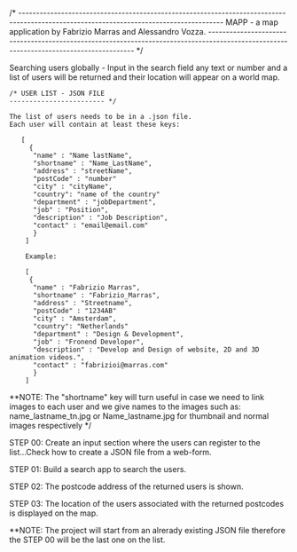 /* ---------------------------------------------------------------------------------------------------------------------------------------
MAPP - a map application by Fabrizio Marras and Alessandro Vozza. 
--------------------------------------------------------------------------------------------------------------------------------------- */

Searching users globally - Input in the search field any text or number and a list of users will be returned and their location will appear on a world map.

    /* USER LIST - JSON FILE 
    ------------------------ */
    
    The list of users needs to be in a .json file.
    Each user will contain at least these keys:

       [
         {
          "name" : "Name lastName",
          "shortname" : "Name_LastName", 
          "address" : "streetName",
          "postCode" : "number"
          "city" : "cityName",
          "country": "name of the country"
          "department" : "jobDepartment",
          "job" : "Position",
          "description" : "Job Description",
          "contact" : "email@email.com"
          }
        ]
        
        Example: 
        
        [
         {
          "name" : "Fabrizio Marras",
          "shortname" : "Fabrizio_Marras", 
          "address" : "Streetname",
          "postCode" : "1234AB"
          "city" : "Amsterdam",
          "country": "Netherlands"
          "department" : "Design & Development",
          "job" : "Fronend Developer",
          "description" : "Develop and Design of website, 2D and 3D animation videos.",
          "contact" : "fabrizioi@marras.com"
          }
        ]
        
**NOTE: The "shortname" key will turn useful in case we need to link images to each user and we  give names to the images such as: name_lastname_tn.jpg or Name_lastname.jpg for thumbnail and normal images respectively */

STEP 00: Create an input section where the users can register to the list...Check how to create a JSON file from a web-form.

STEP 01: Build a search app to search the users.

STEP 02: The postcode address of the returned users is shown.

STEP 03: The location of the users associated with the returned postcodes is displayed on the map.

**NOTE: The project will start from an alrerady existing JSON file therefore the STEP 00 will be the last one on the list.
